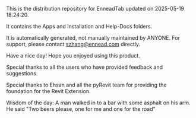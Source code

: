 This is the distribution repository for EnneadTab updated on 2025-05-19 18:24:20.

It contains the Apps and Installation and Help-Docs folders.

It is automatically generated, not manually maintained by ANYONE.
For support, please contact szhang@ennead.com directly.

Have a nice day! Hope you enjoyed using this product.

Special thanks to all the users who have provided feedback and suggestions.

Special thanks to Ehsan and all the pyRevit team for providing the foundation for the Revit Extension.



Wisdom of the day:
A man walked in to a bar with some asphalt on his arm. He said "Two beers please, one for me and one for the road"

